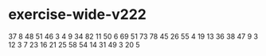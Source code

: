 # exercise-wide-v222
37
8
48
51
46
3
4
9
34
82
11
50
6
69
51
73
78
45
26
55
4
19
13
36
38
47
9
3
12
3
7
23
16
21
25
58
54
14
31
49
3
20
5
